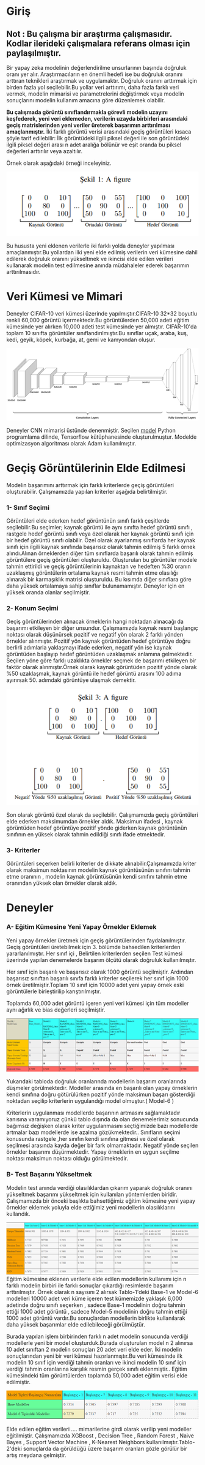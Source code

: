 ﻿# Giriş

## Not : Bu çalışma bir araştırma çalışmasıdır. Kodlar ilerideki çalışmalara referans olması için paylaşılmıştır.

Bir yapay zeka modelinin değerlendirilme unsurlarının başında doğruluk oranı yer alır. Araştırmacıların en önemli hedefi ise bu doğruluk oranını arttıran teknikleri araştırmak ve uygulamaktır. Doğruluk oranını arttırmak için birden fazla yol seçilebilir.Bu yollar veri arttırımı, daha fazla farklı veri vermek, modelin mimarisi ve parametrelerini değiştirmek veya modelin sonuçlarını modelin kullanım amacına göre düzenlemek olabilir.

**Bu çalışmada görüntü sınıflandırmakla görevli modelin uzayını keşfederek, yeni veri eklemeden, verilerin uzayda birbirleri arasındaki geçiş matrislerinden yeni veriler üreterek başarımın arttırılması amaçlanmıştır.** İki farklı görüntü verisi arasındaki geçiş görüntüleri kısaca şöyle tarif edilebilir: İlk görüntüdeki ilgili piksel değeri ile son görüntüdeki ilgili piksel değeri arası n adet aralığa bölünür ve eşit oranda bu piksel değerleri arttırılır veya azaltılır.

Örnek olarak aşağıdaki örneği inceleyiniz.

![s](/images/sekil1.png)

Bu hususta yeni eklenen verilerle iki farklı yolda deneyler yapılması amaçlanmıştır.Bu yollardan ilki yeni elde edilmiş verilerin veri kümesine dahil edilerek doğruluk oranını yükseltmek ve ikincisi elde edilen verileri kullanarak modelin test edilmesine anında müdahaleler ederek başarımın arttırılmasıdır.
# Veri Kümesi ve Mimari
Deneyler CIFAR-10 veri kümesi üzerinde yapılmıştır.CIFAR-10 32*32 boyutlu renkli 60,000 görüntü içermektedir.Bu görüntülerden 50,000 adeti eğitim kümesinde yer alırken 10,000 adeti test kümesinde yer almıştır. CIFAR-10'da toplam 10 sınıfta görüntüler sınıflandırılmıştır.Bu sınıflar uçak, araba, kuş, kedi, geyik, köpek, kurbağa, at, gemi ve kamyondan oluşur.

![s](/images/sekil2.png)


Deneyler CNN mimarisi üstünde denenmiştir. Seçilen [model](https://towardsdatascience.com/cifar-10-image-classification-in-tensorflow-5b501f7dc77c) Python programlama dilinde, Tensorflow kütüphanesinde oluşturulmuştur. Modelde optimizasyon algoritması olarak Adam kullanılmıştır.



# Geçiş Görüntülerinin Elde Edilmesi

Modelin başarımını arttırmak için farklı kriterlerde geçiş görüntüleri oluşturabilir. Çalışmamızda yapılan kriterler aşağıda belirtilmiştir.
### 1- Sınıf Seçimi
  Görüntüleri elde ederken hedef görüntünün sınıfı farklı çeşitlerde seçilebilir.Bu seçimler; kaynak görüntü ile aynı sınıfta hedef görüntü sınıfı , rastgele hedef görüntü sınıfı veya özel olarak her kaynak görüntü sınıfı için bir hedef görüntü sınıfı olabilir. Özel olarak ayarlanmış sınıflarda her kaynak sınıfı için ilgili kaynak sınıfında başarısız olarak tahmin edilmiş 5 farklı örnek alındı.Alınan örneklerden diğer tüm sınıflarda başarılı olarak tahmin edilmiş görüntülere geçiş görüntüleri oluşturuldu. Oluşturulan bu görüntüler modele tahmin ettirildi ve geçiş görüntülerinin kaynaktan ve hedeften \%30 oranın uzaklaşmış görüntülerin ortalama kaynak resmi tahmin etme olasılığı alınarak bir karmaşıklık matrisi oluşturuldu. Bu kısımda diğer sınıflara göre daha yüksek ortalamaya sahip sınıflar bulunamamıştır. Deneyler için en yüksek oranda olanlar seçilmiştir.    
### 2- Konum Seçimi 
 Geçiş görüntülerinden alınacak örneklerin hangi noktadan alınacağı da başarımı etkileyen bir diğer unsundur. Çalışmamızda kaynak resmi başlangıç noktası olarak düşünürsek pozitif ve negatif yön olarak 2 farklı yönden örnekler alınmıştır. Pozitif yön kaynak görüntüden hedef görüntüye doğru berlirli adımlarla yaklaşmayı ifade ederken, negatif yön ise kaynak görüntüden başlayıp hedef görüntüden uzaklaşmak anlamına gelmektedir.
Seçilen yöne göre farklı uzaklıkta örnekler seçmek de başarımı etkileyen bir faktör olarak alınmıştır.Örnek olarak kaynak görüntüden pozitif yönde olarak \%50 uzaklaşmak, kaynak görüntü ile hedef görüntü arasını 100 adıma ayırırsak 50. adımdaki görüntüye ulaşmak demektir.

![s](/images/sekil3.png)

Son olarak görüntü özel olarak da seçilebilir. Çalışmamızda geçiş görüntüleri elde ederken maksimumdan örnekler aldık. Maksimun ifadesi , kaynak görüntüden hedef görüntüye pozitif yönde giderken kaynak görüntünün sınıfının en yüksek olarak tahmin edildiği sınıfı ifade etmektedir.

### 3- Kriterler
Görüntüleri seçerken belirli kriterler de dikkate alınabilir.Çalışmamızda kriter olarak maksimun noktasının modelin kaynak görüntüsünün sınıfını tahmin etme oranının , modelin kaynak görüntüsünün kendi sınıfını tahmin etme oranından yüksek olan örnekler olarak aldık.


# Deneyler

### A- Eğitim Kümesine Yeni Yapay Örnekler Eklemek
Yeni yapay örnekler üretmek için geçiş görüntülerinden faydalanılmıştır. Geçiş görüntüleri üretebilmek için 3. bölümde bahsedilen  kriterlerden yararlanılmıştır. Her sınıf içi , Belirtilen kriterlerden seçilen Test kümesi üzerinde yapılan denemelerde başarım ölçütü olarak doğruluk kullanılmıştır.

Her sınıf için başarılı ve başarısız olarak 1000 görüntü seçilmiştir. Ardından başarısız sınıftan başarılı sınıfa farklı kriterler seçilerek her sınıf için 1000 örnek üretilmiştir.Toplam 10 sınıf için 10000 adet yeni yapay örnek eski görüntülerle birleştirilip karıştırılmıştır. 

Toplamda 60,000 adet görüntü içeren yeni veri kümesi için tüm modeller aynı ağırlık ve bias değerleri seçilmiştir.

![s](/images/sekil4.png)

Yukarıdaki tabloda doğruluk oranlarında modellerin başarım oranlarında düşmeler görülmektedir. Modeller arasında en başarılı olan yapay örneklerin kendi sınıfına doğru götürülürken  pozitif yönde maksimun başarı gösterdiği noktadan seçilip kriterlerin uygulandığı model olmuştur.( Model-6 )

Kriterlerin uygulanması modellerde başarının artmasını sağlamaktadır kanısına varamıyoruz çünkü tablo dışında da olan denemelerimiz sonucunda bağımsız değişken olarak kriter uygulanmasını seçtiğimizde bazı modellerde artmalar bazı modellerde ise azalma gözükmektedir.. Sınıfların seçimi konusunda rastgele ,her sınıfın kendi sınıfına gitmesi ve özel olarak seçilmesi arasında kayda değer bir fark olmamaktadır. Negatif yönde seçilen örnekler başarımı düşürmektedir. Yapay örneklerin en uygun seçilme noktası maksimun noktası olduğu görülmektedir.

### B- Test Başarını Yükseltmek
Modelin test anında verdiği olasılıklardan çıkarım yaparak doğruluk oranını yükseltmek başarımı yükseltmek için kullanılan yöntemlerden biridir. Çalışmamızda bir önceki başlıkta bahsettiğimiz
eğitim kümesine yeni yapay örnekler eklemek yoluyla elde ettiğimiz yeni modellerin olasılıklarını kullandık.

 

![s](/images/sekil5.png)
Eğitim kümesine eklenen verilerle elde edilen modellerin kullanımı için  n farklı  modelin birbiri ile farklı sonuçlar çıkardığı resimlerde başarım arttırılmıştır. Örnek olarak n sayısını 2 alırsak  Tablo-1'deki Base-1 ve Model-6 modelleri 10000 adet veri küme içeren test kümemizde yaklaşık 6,000 adetinde doğru sınıfı seçerken , sadece Base-1 modelinin doğru tahmin ettiği 1000 adet görüntü , sadece Model-5 modelinin doğru tahmin ettiği 1000 adet görüntü vardır.Bu sonuçlardan modellerin birlikte kullanılarak daha yüksek başarımlar elde edilebileceği görülmüştür.


Burada yapılan işlem birbirinden farklı n adet modelin sonucunda verdiği modellerle yeni bir model oluşturduk.Burada oluşturulan model n 2 alınırsa 10 adet sınıftan 2 modelin sonuçları  20 adet veri elde eder. 
İki modelin sonuçlarından yeni bir veri kümesi hazırlanmıştır.Bu veri kümesinde ilk modelin 10 sınıf için verdiği tahmin oranları ve ikinci modelin 10 sınıf için verdiği tahmin oranlarına karşılık resmin gerçek sınıfı eklenmiştir.. Eğitim kümesindeki tüm görüntülerden toplamda 50,000 adet eğitim verisi elde edilmiştir.


![s](/images/sekil6.png)

Elde edilen eğitim verileri .... mimarilerine girdi olarak verilip yeni modeller eğitilmiştir. Çalışmamızda XGBoost , Decision Tree , Random Forest , Naive Bayes , Support Vector Machine , K-Nearest Neighbors kullanılmıştır.Tablo-2'deki sonuçlarda da görüldüğü üzere başarım oranları gözle görülür bir artış meydana gelmiştir.


